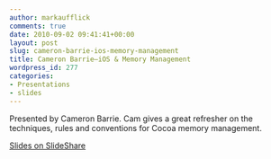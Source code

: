 ```yaml
---
author: markaufflick
comments: true
date: 2010-09-02 09:41:41+00:00
layout: post
slug: cameron-barrie-ios-memory-management
title: Cameron Barrie—iOS & Memory Management
wordpress_id: 277
categories:
- Presentations
- slides
---
```


Presented by Cameron Barrie. Cam gives a great refresher on the techniques, rules and conventions for Cocoa memory management.

[Slides on SlideShare](http://www.slideshare.net/whalec1/ios-memory-management-basis)
